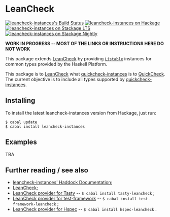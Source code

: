 LeanCheck
=========

[![leancheck-instances's Build Status][build-status]][build-log]
[![leancheck-instances on Hackage][hackage-version]][leancheck-instances-on-hackage]
[![leancheck-instances on Stackage LTS][stackage-lts-badge]][leancheck-instances-on-stackage-lts]
[![leancheck-instances on Stackage Nightly][stackage-nightly-badge]][leancheck-instances-on-stackage-nightly]

__WORK IN PROGRESS -- MOST OF THE LINKS OR INSTRUCTIONS HERE DO NOT WORK__

This package extends [LeanCheck] by providing [`Listable`] instances for common types provided by the
Haskell Platform.

This package is to [LeanCheck] what [quickcheck-instances] is to [QuickCheck].
The current objective is to include all types supported by [quickcheck-instances].


Installing
----------

To install the latest leancheck-instances version from Hackage, just run:

	$ cabal update
	$ cabal install leancheck-instances


Examples
--------

TBA


Further reading / see also
--------------------------

* [leancheck-instances' Haddock Documentation];
* [LeanCheck];
* [LeanCheck provider for Tasty]
  -- `$ cabal install tasty-leancheck` ;
* [LeanCheck provider for test-framework]
  -- `$ cabal install test-framework-leancheck` ;
* [LeanCheck provider for Hspec]
  -- `$ cabal install hspec-leancheck` .


[leancheck-instances' Haddock documentation]: https://hackage.haskell.org/package/leancheck-instances/docs/Test-LeanCheck-Instances.html
[LeanCheck's Haddock documentation]: https://hackage.haskell.org/package/leancheck/docs/Test-LeanCheck.html

[`Listable`]:       https://hackage.haskell.org/package/leancheck/docs/Test-LeanCheck.html#t:Listable
[`holds`]:          https://hackage.haskell.org/package/leancheck/docs/Test-LeanCheck.html#v:holds
[`counterExample`]: https://hackage.haskell.org/package/leancheck/docs/Test-LeanCheck.html#v:counterExample
[`check`]:          https://hackage.haskell.org/package/leancheck/docs/Test-LeanCheck.html#v:check
[`tiers`]:          https://hackage.haskell.org/package/leancheck/docs/Test-LeanCheck.html#v:tiers
[`list`]:           https://hackage.haskell.org/package/leancheck/docs/Test-LeanCheck.html#v:list

[LeanCheck provider for Tasty]:          https://hackage.haskell.org/package/tasty-leancheck
[LeanCheck provider for test-framework]: https://hackage.haskell.org/package/test-framework-leancheck
[LeanCheck provider for Hspec]:          https://hackage.haskell.org/package/hspec-leancheck
[LeanCheck]:                             https://github.com/rudymatela/leancheck
[QuickCheck]:                            https://hackage.haskell.org/package/QuickCheck
[quickcheck-instances]:                  https://hackage.haskell.org/package/quickcheck-instances

[build-status]: https://travis-ci.org/rudymatela/leancheck-instances.svg?branch=master
[build-log]:    https://travis-ci.org/rudymatela/leancheck-instances
[hackage-version]: https://img.shields.io/hackage/v/leancheck-instances.svg
[leancheck-instances-on-hackage]:          https://hackage.haskell.org/package/leancheck-instances
[stackage-lts-badge]:                      http://stackage.org/package/leancheck-instances/badge/lts
[stackage-nightly-badge]:                  http://stackage.org/package/leancheck-instances/badge/nightly
[leancheck-instances-on-stackage]:         http://stackage.org/package/leancheck-instances
[leancheck-instances-on-stackage-lts]:     http://stackage.org/lts/package/leancheck-instances
[leancheck-instances-on-stackage-nightly]: http://stackage.org/nightly/package/leancheck-instances
